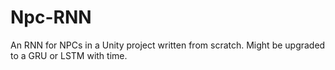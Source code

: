 # Npc-RNN
An RNN for NPCs in a Unity project written from scratch. Might be upgraded to a GRU or LSTM with time.
